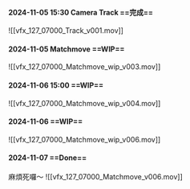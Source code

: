 #### 2024-11-05 15:30 Camera Track ==完成==
![[vfx_127_07000_Track_v001.mov]]

#### 2024-11-05 Matchmove ==WIP==
![[vfx_127_07000_Matchmove_wip_v003.mov]]

#### 2024-11-06 15:00 ==WIP==
![[vfx_127_07000_Matchmove_wip_v004.mov]]

#### 2024-11-06 ==WIP==
![[vfx_127_07000_Matchmove_wip_v006.mov]]

#### 2024-11-07 ==Done==
麻煩死囉～
![[vfx_127_07000_Matchmove_v006.mov]]